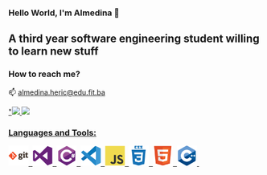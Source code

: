 ### Hello World, I'm Almedina 👋

## A third year software engineering student willing to learn new stuff

### How to reach me?
📫 almedina.heric@edu.fit.ba <br>

<a target="_blank" href="https://www.instagram.com/almedinaheric/">"<img src="https://img.shields.io/badge/instagram%20-%23E4405F.svg?&style=for-the-badge&logo=Instagram&logoColor=white"/>
<a target="_blank" href="https://www.linkedin.com/in/almedina-heric-1344b1216/"><img src="https://img.shields.io/badge/linkedin%20-%230077B5.svg?&style=for-the-badge&logo=linkedin&logoColor=white"/>
<!-- <a target="_blank" href="https://www.linkedin.com/in/almedina-heric-1344b1216/"><img width="30" height="30" src="https://cdn.jsdelivr.net/gh/devicons/devicon/icons/linkedin/linkedin-original.svg"/> -->

### Languages and Tools:

<p>
<img src="https://github.com/devicons/devicon/blob/master/icons/git/git-original-wordmark.svg" title="Git" **alt="Git" width="40" height="40"/>&nbsp;
<img src="https://github.com/devicons/devicon/blob/master/icons/visualstudio/visualstudio-plain.svg" title="VisualStudio" **alt="Visual Studio" width="40" height="40"/>&nbsp;
<img src="https://github.com/devicons/devicon/blob/master/icons/csharp/csharp-original.svg" title="C#" **alt="C#" width="40" height="40"/>&nbsp;
<img src="https://github.com/devicons/devicon/blob/master/icons/vscode/vscode-original.svg" title="VisualStudioCode" **alt="Visual Studio Code" width="40" height="40"/>&nbsp;
<img src="https://github.com/devicons/devicon/blob/master/icons/javascript/javascript-original.svg" title="JavaScript" alt="JavaScript" width="40" height="40"/>&nbsp;
<img src="https://github.com/devicons/devicon/blob/master/icons/css3/css3-plain-wordmark.svg"  title="CSS3" alt="CSS" width="40" height="40"/>&nbsp;
<img src="https://github.com/devicons/devicon/blob/master/icons/html5/html5-original.svg" title="HTML5" alt="HTML" width="40" height="40"/>&nbsp;
<img src="https://github.com/devicons/devicon/blob/master/icons/cplusplus/cplusplus-original.svg" title="C++" **alt="c++" width="40" height="40"/>&nbsp;
</p>